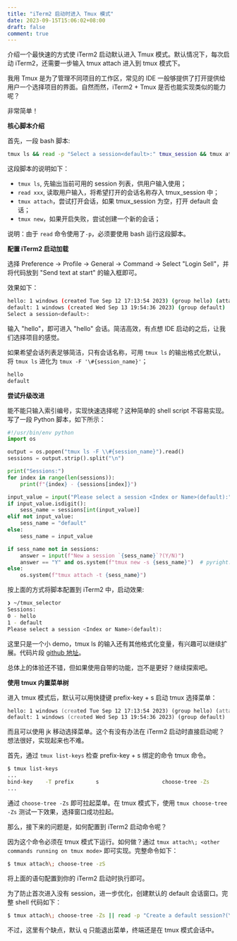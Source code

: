```yaml
---
title: "iTerm2 启动时进入 Tmux 模式"
date: 2023-09-15T15:06:02+08:00
draft: false
comment: true
---
```


介绍一个最快速的方式使 iTerm2 启动默认进入 Tmux 模式。默认情况下，每次启动 iTerm2，还需要一步输入 tmux attach 进入到 tmux 模式下。

我用 Tmux 是为了管理不同项目的工作区，常见的 IDE 一般够提供了打开提供给用户一个选择项目的界面。自然而然，iTerm2 + Tmux 是否也能实现类似的能力呢？

非常简单！

**核心脚本介绍**

首先，一段 bash 脚本:

```bash
tmux ls && read -p "Select a session<default>:" tmux_session && tmux attach -t ${tmux_session:-default} || tmux new -s ${tmux_session:-default}
```

这段脚本的说明如下：

- `tmux ls`, 先输出当前可用的 session 列表，供用户输入使用；
- `read xxx`, 读取用户输入，将希望打开的会话名称存入 tmux_session 中；
- `tmux attach`，尝试打开会话，如果 tmux_session 为空，打开 default 会话；
- `tmux new`，如果开启失败，尝试创建一个新的会话；

说明：由于 `read` 命令使用了`-p`，必须要使用 bash 运行这段脚本。

**配置 iTerm2 启动加载**

选择 Preference -> Profile -> General -> Command -> Select "Login Sell"，并将代码放到 "Send text at start" 的输入框即可。

效果如下：

```bash
hello: 1 windows (created Tue Sep 12 17:13:54 2023) (group hello) (attached)
default: 1 windows (created Wed Sep 13 19:54:36 2023) (group default)
Select a session<default>:
```

输入 "hello"，即可进入 "hello" 会话。简洁高效，有点想 IDE 启动的之后，让我们选择项目的感觉。

如果希望会话列表足够简洁，只有会话名称，可用 `tmux ls` 的输出格式化默认，将 `tmux ls` 进化为 `tmux -F '\#{session_name}'`；

```bash
hello
default
```

**尝试升级改进**

能不能只输入索引编号，实现快速选择呢？这种简单的 shell script 不容易实现。写了一段 Python 脚本，如下所示：

```python
#!/usr/bin/env python
import os

output = os.popen("tmux ls -F \\#{session_name}").read()
sessions = output.strip().split("\n")

print("Sessions:")
for index in range(len(sessions)):
    print(f"{index} - {sessions[index]}")

input_value = input("Please select a session <Index or Name>(default):")
if input_value.isdigit():
    sess_name = sessions[int(input_value)]
elif not input_value:
    sess_name = "default"
else:
    sess_name = input_value

if sess_name not in sessions:
    answer = input(f"New a session `{sess_name}`?(Y/N)")
    answer == "Y" and os.system(f"tmux new -s {sess_name}")  # pyright: ignore
else:
    os.system(f"tmux attach -t {sess_name}")
```

按上面的方式将脚本配置到 iTerm2 中，启动效果:

```bash
❯ ~/tmux_selector
Sessions:
0 - hello
1 - default
Please select a session <Index or Name>(default):
```


这里只是一个小 demo，tmux ls 的输入还有其他格式化变量，有兴趣可以继续扩展。代码片段 [github 地址](https://gist.github.com/poloxue/37d3d79b35964ab8d885296b84ab4b5a)。

总体上的体验还不错，但如果使用自带的功能，岂不是更好？继续探索吧。

**使用 tmux 内置菜单树**

进入 tmux 模式后，默认可以用快捷键 prefix-key + s 启动 tmux 选择菜单：

```zsh
hello: 1 windows (created Tue Sep 12 17:13:54 2023) (group hello) (attached)
default: 1 windows (created Wed Sep 13 19:54:36 2023) (group default)
```

而且可以使用 jk 移动选择菜单。这个有没有办法在 iTerm2 启动时直接启动呢？想法很好，实现起来也不难。

首先，通过 `tmux list-keys` 检查 prefix-key + s 绑定的命令 tmux 命令。

```zsh
$ tmux list-keys
...
bind-key    -T prefix       s                    choose-tree -Zs
...
```

通过 `choose-tree -Zs` 即可拉起菜单。在 tmux 模式下，使用 `tmux choose-tree -Zs` 测试一下效果，选择窗口成功拉起。

那么，接下来的问题是，如何配置到 iTerm2 启动命令呢？

因为这个命令必须在 tmux 模式下运行。如何做？通过 `tmux attach\; <other commands running on tmux mode>`  即可实现。完整命令如下：

```zsh
$ tmux attach\; choose-tree -zS
```

将上面的语句配置到你的 iTerm2 启动时执行即可。

为了防止首次进入没有 session，进一步优化，创建默认的 default 会话窗口。完整 shell 代码如下：

```bash
$ tmux attach\; choose-tree -Zs || read -p "Create a default session?(Y/N)" anwser && [[ "${anwser}" == "Y" ]] && tmux new -t default
```

不过，这里有个缺点，默认 q 只能退出菜单，终端还是在 tmux 模式会话中。

